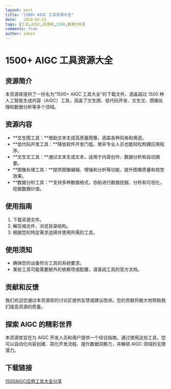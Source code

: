 ```yaml
---
layout: post
title: "1500+ AIGC 工具资源大全"
date:   2020-02-22
tags: [工具,AIGC,资源库,1500,数据分析]
comments: true
author: admin
---
```

# 1500+ AIGC 工具资源大全

## 资源简介

本资源库提供了一份名为“1500+ AIGC 工具大全”的下载文件，涵盖超过 1500 种人工智能生成内容（AIGC）工具，涵盖了文生图、低代码开发、文生文、图像处理和数据分析等多个领域。

## 资源内容

- **文生图工具：**借助文本生成高质量图像，涵盖各种风格和用途。
- **低代码开发工具：**降低软件开发门槛，使非专业人员也能轻松构建应用程序。
- **文生文工具：**通过文本生成文本，适用于内容创作、数据分析和自动摘要。
- **图像处理工具：**提供图像编辑、增强和分析等功能，提升图像质量和视觉效果。
- **数据分析工具：**支持多种数据格式，协助进行数据挖掘、分析和可视化，挖掘数据价值。

## 使用指南

1. 下载资源文件。
2. 解压缩文件，浏览目录结构。
3. 根据您的特定需求选择并使用所需的工具。

## 使用须知

- 确保您的设备符合工具的系统要求。
- 某些工具可能需要额外的依赖项或配置，请查阅工具的官方文档。

## 贡献和反馈

我们欢迎您通过本资源库的讨论区提供反馈或建议改进。您的贡献将极大地帮助我们提高资源的质量。

## 探索 AIGC 的精彩世界

本资源库旨在为 AIGC 开发人员和用户提供一个综合指南。通过使用这些工具，您可以自动化内容创建、简化开发流程、提升数据洞察力，并解锁 AIGC 领域的无限潜力。

## 下载链接

[1500AIGC应用工具大全分享](https://pan.quark.cn/s/c486a2aec371)